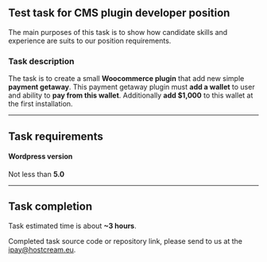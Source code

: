 ## Test task for CMS plugin developer position
The main purposes of this task is to show how candidate skills and experience are suits to our position requirements.

### Task description
The task is to create a small **Woocommerce plugin** that add new simple **payment getaway**. This payment getaway plugin must **add a wallet** to user and ability to **pay from this wallet**. Additionally **add $1,000** to this wallet at the first installation.

***

## Task requirements

#### Wordpress version
Not less than **5.0**

***

## Task completion

Task estimated time is about **~3 hours**.

Completed task source code or repository link, please send to us at the [ipay@hostcream.eu](mailto:ipay@hostcream.eu?subject=QWQER+Test+task:+Front-end+developer).
